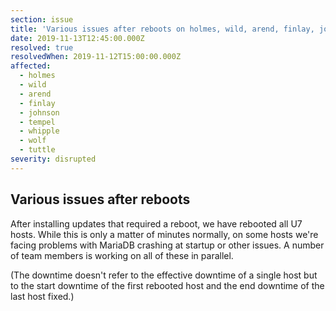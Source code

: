 ```yaml
---
section: issue
title: 'Various issues after reboots on holmes, wild, arend, finlay, johnson, tempel, whipple, wolf, tuttle'
date: 2019-11-13T12:45:00.000Z
resolved: true
resolvedWhen: 2019-11-12T15:00:00.000Z
affected:
  - holmes
  - wild
  - arend
  - finlay
  - johnson
  - tempel
  - whipple
  - wolf
  - tuttle
severity: disrupted
---
```

## Various issues after reboots

After installing updates that required a reboot, we have rebooted all U7 hosts. While this is only a matter of minutes normally,
on some hosts we're facing problems with MariaDB crashing at startup or other issues.
A number of team members is working on all of these in parallel.

(The downtime doesn't refer to the effective downtime of a single host but to the start downtime of the first rebooted host and the end downtime of the last host fixed.)
